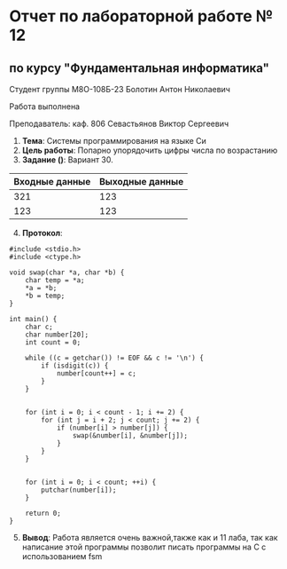# Отчет по лабораторной работе № 12
## по курсу "Фундаментальная информатика"

Студент группы М8О-108Б-23 Болотин Антон Николаевич

Работа выполнена 

Преподаватель: каф. 806 Севастьянов Виктор Сергеевич

1. **Тема**: Системы программирования на языке Си
2. **Цель работы**: Попарно упорядочить цифры числа по возрастанию
3. **Задание ()**: Вариант 30. 

| Входные данные | Выходные данные |
|----------------|-----------------|
| 321            | 123             |       
| 123            | 123               | 

4. **Протокол**:
   
```
#include <stdio.h>
#include <ctype.h> 

void swap(char *a, char *b) {
    char temp = *a;
    *a = *b;
    *b = temp;
}

int main() {
    char c;
    char number[20];
    int count = 0;

    while ((c = getchar()) != EOF && c != '\n') {
        if (isdigit(c)) {
            number[count++] = c;
        }
    }


    for (int i = 0; i < count - 1; i += 2) {
        for (int j = i + 2; j < count; j += 2) {
            if (number[i] > number[j]) {
                swap(&number[i], &number[j]);
            }
        }
    }


    for (int i = 0; i < count; ++i) {
        putchar(number[i]);
    }

    return 0;
}
```
5. **Вывод**:  Работа является очень важной,также как и 11 лаба, так как написание этой программы позволит писать программы на С с использованием fsm
